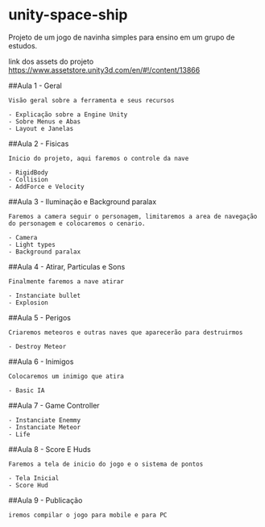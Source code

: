# unity-space-ship

Projeto de um jogo de navinha simples para ensino em um grupo de estudos.

link dos assets do projeto
https://www.assetstore.unity3d.com/en/#!/content/13866


##Aula 1 - Geral

	Visão geral sobre a ferramenta e seus recursos

	- Explicação sobre a Engine Unity
	- Sobre Menus e Abas
	- Layout e Janelas

##Aula 2 - Fisicas

	Inicio do projeto, aqui faremos o controle da nave

	- RigidBody
	- Collision
	- AddForce e Velocity

##Aula 3 - Iluminação e Background paralax
	
	Faremos a camera seguir o personagem, limitaremos a area de navegação do personagem e colocaremos o cenario.

	- Camera
	- Light types
	- Background paralax

##Aula 4 - Atirar, Particulas e Sons

	Finalmente faremos a nave atirar

	- Instanciate bullet
	- Explosion

##Aula 5 - Perigos

	Criaremos meteoros e outras naves que aparecerão para destruirmos

	- Destroy Meteor

##Aula 6 - Inimigos

	Colocaremos um inimigo que atira

	- Basic IA

##Aula 7 - Game Controller

	- Instanciate Enemmy
	- Instanciate Meteor
	- Life

##Aula 8 - Score E Huds

	Faremos a tela de inicio do jogo e o sistema de pontos

	- Tela Inicial
	- Score Hud

##Aula 9 - Publicação

	iremos compilar o jogo para mobile e para PC

	
